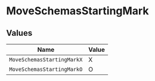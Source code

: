 # MoveSchemasStartingMark


## Values

| Name                       | Value                      |
| -------------------------- | -------------------------- |
| `MoveSchemasStartingMarkX` | X                          |
| `MoveSchemasStartingMarkO` | O                          |